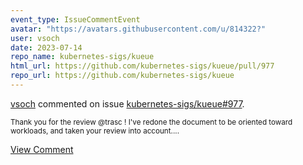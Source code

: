 ```yaml
---
event_type: IssueCommentEvent
avatar: "https://avatars.githubusercontent.com/u/814322?"
user: vsoch
date: 2023-07-14
repo_name: kubernetes-sigs/kueue
html_url: https://github.com/kubernetes-sigs/kueue/pull/977
repo_url: https://github.com/kubernetes-sigs/kueue
---
```


<a href='https://github.com/vsoch' target='_blank'>vsoch</a> commented on issue <a href='https://github.com/kubernetes-sigs/kueue/pull/977' target='_blank'>kubernetes-sigs/kueue#977</a>.

<small>Thank you for the review @trasc ! I've redone the document to be oriented toward workloads, and taken your review into account....</small>

<a href='https://github.com/kubernetes-sigs/kueue/pull/977' target='_blank'>View Comment</a>